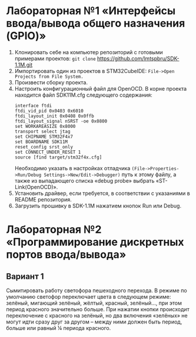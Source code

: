 # Лабораторная №1 «Интерфейсы ввода/вывода общего назначения (GPIO)» #
1. Клонировать себе на компьютер репозиторий с готовыми примерами проектов: ```git clone``` https://github.com/lmtspbru/SDK-1.1M.git
2. Импортировать один из проектов в STM32CubeIDE: ```File->Open Projects from File System.```
3. Произвести сборку проекта.
4. Настроить конфигурационный файл для OpenOCD. В корне проекта находится файл SDK11M.cfg следующего содержания:
    ```
    interface ftdi
    ftdi_vid_pid 0x0403 0x6010
    ftdi_layout_init 0x0408 0x0ffb
    ftdi_layout_signal nSRST -oe 0x0800
    set WORKAREASIZE 0x8000
    transport select jtag
    set CHIPNAME STM32F4x7
    set BOARDNAME SDK11M
    reset_config srst_only
    set CONNECT_UNDER_RESET 1
    source [find target/stm32f4x.cfg]
    ```
    Необходимо указать в настройках отладчика ```(File->Properties->Run/Debug Settings->New/Edit->Debugger)``` путь к этому файлу, а также из выпадающего списка «debug probe» выбрать «ST-Link(OpenOCD)».
5. Установить драйвер, если требуется, в соответствии с указаниями в README репозитория.
6. Загрузить прошивку в SDK-1.1M нажатием кнопок Run или Debug.
# Лабораторная №2 «Программирование дискретных портов ввода/вывода» #
## Вариант 1 ##
Сымитировать работу светофора пешеходного перехода. В режиме по умолчанию светофор переключает цвета в следующем режиме: зелёный, мигающий зелёный, жёлтый, красный, зелёный…, при этом период красного значительно больше. При нажатии кнопки происходит переключение с красного на зелёный, но два включения «зелёных» не могут идти сразу друг за другом – между ними должен быть период, больше или равный ¼ периода красного.
